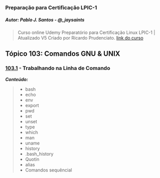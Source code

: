 ### Preparação para Certificação LPIC-1 
##### Autor: Pablo J. Santos - @_jaysaints

> Curso online Udemy Preparatório para Certificação Linux LPIC-1 | Atualizado V5 
> Criado por Ricardo Prudenciato. [link do curso](https://www.udemy.com/course/curso-online-certificacao-linux-lpic1-comptia/)

## Tópico 103: Comandos GNU & UNIX

### [103.1](https://github.com/JaySaints/LPIC-1-Notes/blob/main/103_1.md) - Trabalhando na Linha de Comando 
***Conteúdo:***
>	- bash
>	- echo
>	- env
>	- export
>	- pwd
>	- set
>	- unset
>	- type
>	- which
>	- man
> - uname
> - history
> - .bash\_history
> - Quotin
> - alias
> - Comandos sequêncial
